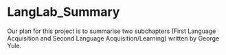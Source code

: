 # LangLab_Summary
Our plan for this project is to summarise two subchapters (First Language Acquisition and Second Language Acquisition/Learning) written by George Yule.
